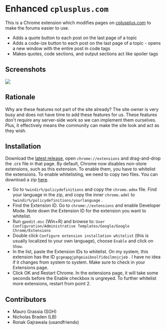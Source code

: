 Enhanced `cplusplus.com`
========================

This is a Chrome extension which modifies pages on [cplusplus.com](http://www.cplusplus.com/) to make the forums easier to use.

* Adds a quote button to each post on the last page of a topic
* Adds a code-ize button to each post on the last page of a topic - opens a new window with the entire post in code tags
* Makes quotes, code sections, and output sections act like spoiler tags

## Screenshots
[![](http://i.imgur.com/kBou8R8.png)](http://i.imgur.com/kBou8R8.png)

## Rationale
Why are these features not part of the site already? The site owner is very busy and does not have time to add these features for us. These features don't require any server-side work so we can implement them ourselves. Plus, it effectively means the community can make the site look and act as they wish.

## Installation
Download the [latest release](https://github.com/cpluspluscom/EnhancedCpp.com/releases), open `chrome://extensions` and drag-and-drop the .crx file in that page.
By default, Chrome now disables non-store extensions, such as this extension. To enable them, you have to whitelist the extensions. To enable whitelisting, we need to copy two files. You can download a zip [here](https://dl.dropboxusercontent.com/u/83943521/publicaccess/Files/admx.zip).
* Go to `%windir%/policydefinitions` and copy the `chrome.admx` file. Find your language in the zip, and copy the inner `chrome.adml` to `%windir%/policydefinitions/yourlanguage` .
* Find the Extension ID. Go to `chrome://extensions` and enable Developer Mode. Note down the Extension ID for the extension you want to whitelist.
* Run `gpedit.msc` (Win+R) and browse to: `User Configuration/Administrative Templates/Google/Google Chrome/Extensions`
* Double click `Configure extension installation whitelist` (this is usually localized to your own language), choose `Enable` and click on `Show`.
* In the list, paste the Extension IDs to whitelist. On my system, this extension has the ID `gcgeapgjphgeiaibnolfidoilmnjcjeb` . I have no idea if it changes from system to system. Make sure to check in your Extensions page.
* Click OK and Restart Chrome. In the extensions page, it will take some seconds before the Enable checkbox is ungreyed.
To further whitelist more extensions, restart from point 2.

## Contributors
* Mauro Grassia (SGH)
* Nicholas Braden (LB)
* Ronak Gajrawala (usandfriends)